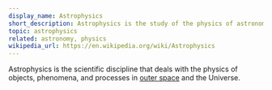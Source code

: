 ```yaml
---
display_name: Astrophysics
short_description: Astrophysics is the study of the physics of astronomical objects and processes.
topic: astrophysics
related: astronomy, physics
wikipedia_url: https://en.wikipedia.org/wiki/Astrophysics
---
```


Astrophysics is the scientific discipline that deals with the physics of objects, phenomena, and processes in [outer space](https://en.wikipedia.org/wiki/Outer_space) and the Universe.